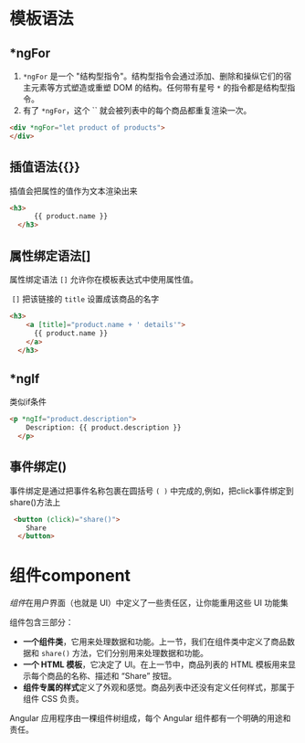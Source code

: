 # 模板语法

## *ngFor

1. `*ngFor` 是一个 "结构型指令"。结构型指令会通过添加、删除和操纵它们的宿主元素等方式塑造或重塑 DOM 的结构。任何带有星号 `*` 的指令都是结构型指令。
2. 有了 `*ngFor`，这个 `` 就会被列表中的每个商品都重复渲染一次。

```html
<div *ngFor="let product of products">
</div>
```

## 插值语法{{}}

插值会把属性的值作为文本渲染出来

```html
<h3>
      {{ product.name }}
  </h3>
```

## 属性绑定语法[]

属性绑定语法 `[]` 允许你在模板表达式中使用属性值。

​		 `[]` 把该链接的 `title` 设置成该商品的名字

```html
<h3>
    <a [title]="product.name + ' details'">
      {{ product.name }}
    </a>
  </h3>
```

## *ngIf

类似if条件

```html
<p *ngIf="product.description">
    Description: {{ product.description }}
  </p>
```

## 事件绑定()

事件绑定是通过把事件名称包裹在圆括号 `( )` 中完成的,例如，把click事件绑定到share()方法上

```html
 <button (click)="share()">
    Share
  </button>
```



# 组件component

*组件*在用户界面（也就是 UI）中定义了一些责任区，让你能重用这些 UI 功能集

组件包含三部分：

- **一个组件类**，它用来处理数据和功能。上一节，我们在组件类中定义了商品数据和 `share()` 方法，它们分别用来处理数据和功能。
- **一个 HTML 模板**，它决定了 UI。在上一节中，商品列表的 HTML 模板用来显示每个商品的名称、描述和 “Share” 按钮。
- **组件专属的样式**定义了外观和感觉。商品列表中还没有定义任何样式，那属于组件 CSS 负责。

Angular 应用程序由一棵组件树组成，每个 Angular 组件都有一个明确的用途和责任。

